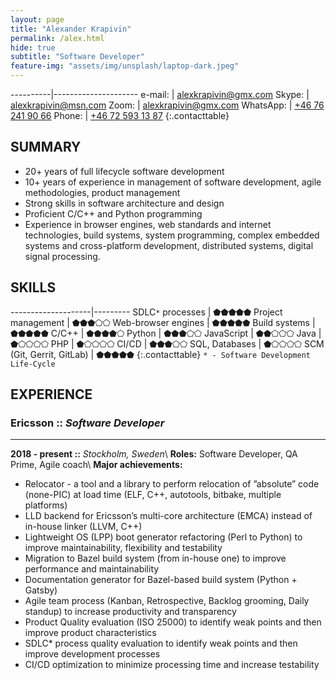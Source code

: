 ```yaml
---
layout: page
title: "Alexander Krapivin"
permalink: /alex.html
hide: true
subtitle: "Software Developer"
feature-img: "assets/img/unsplash/laptop-dark.jpeg"
---
```


<style>
.contacttable td {
    border: none;
    padding: 0;
    padding-right: 15px;
}
</style>

----------|---------------------
e-mail:   | [alexkrapivin@gmx.com]()
Skype:    | [alexkrapivin@msn.com]()
Zoom:     | [alexkrapivin@gmx.com]()
WhatsApp: | [+46 76 241 90 66]()
Phone:    | [+46 72 593 13 87]()
{:.contacttable}

## SUMMARY

* 20+ years of full lifecycle software development
* 10+ years of experience in management of software development,
  agile methodologies, product management
* Strong skills in software architecture and design
* Proficient C/C++ and Python programming
* Experience in browser engines, web standards and internet technologies,
  build systems, system programming, complex embedded systems and cross-platform development,
  distributed systems, digital signal processing.

## SKILLS

--------------------|---------
SDLC`*` processes   | ⬟⬟⬟⬟⬟
Project management  | ⬟⬟⬟⬠⬠
Web-browser engines | ⬟⬟⬟⬟⬟
Build systems       | ⬟⬟⬟⬟⬟
C/C++               | ⬟⬟⬟⬟⬠
Python              | ⬟⬟⬟⬠⬠
JavaScript          | ⬟⬟⬠⬠⬠
Java                | ⬟⬠⬠⬠⬠
PHP                 | ⬟⬠⬠⬠⬠
CI/CD               | ⬟⬟⬟⬠⬠
SQL, Databases      | ⬟⬠⬠⬠⬠
SCM (Git, Gerrit, GitLab) | ⬟⬟⬟⬟⬟
{:.contacttable}
`* - Software Development Life-Cycle`

## EXPERIENCE

### Ericsson :: *Software Developer*
* * * * * * *
**2018 - present ::** *Stockholm, Sweden*\\
**Roles:** Software Developer, QA Prime, Agile coach\\
**Major achievements:**

* Relocator - a tool and a library to perform relocation of ”absolute” code
  (none-PIC) at load time (ELF, C++, autotools, bitbake, multiple platforms)
* LLD backend for Ericsson’s multi-core architecture (EMCA) instead of in-house linker (LLVM, C++)
* Lightweight OS (LPP) boot generator refactoring (Perl to Python) to improve maintainability, flexibility and testability
* Migration to Bazel build system (from in-house one) to improve performance and maintainability
* Documentation generator for Bazel-based build system (Python + Gatsby)
* Agile team process (Kanban, Retrospective, Backlog grooming, Daily standup) to increase productivity and transparency
* Product Quality evaluation (ISO 25000) to identify weak points and then improve product characteristics
* SDLC* process quality evaluation to identify weak points and then improve development processes
* CI/CD optimization to minimize processing time and increase testability

